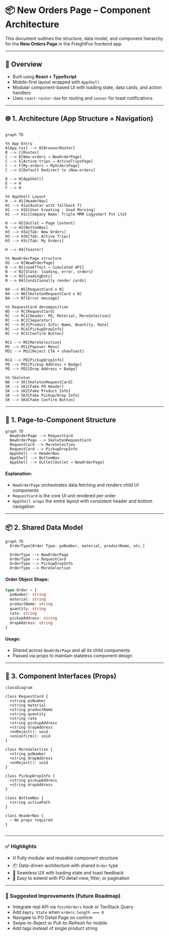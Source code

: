 # 📦 New Orders Page – Component Architecture

This document outlines the structure, data model, and component hierarchy for the **New Orders Page** in the FreightFox frontend app.

---

## 🔧 Overview

- Built using **React + TypeScript**
- Mobile-first layout wrapped with `AppShell`
- Modular component-based UI with loading state, data cards, and action handlers
- Uses `react-router-dom` for routing and `sonner` for toast notifications

---

## 🌐 1. Architecture (App Structure + Navigation)

```mermaid

graph TD

%% App Entry
A[App.tsx] --> B[BrowserRouter]
B --> C[Routes]
C --> D[New-orders → NewOrderPage]
C --> E[Active-trips → ActiveTripsPage]
C --> F[My-orders → MyOrdersPage]
C --> G[Default Redirect to /New-orders]

D --> H[AppShell]
E --> H
F --> H

%% AppShell Layout
H --> H1[HeaderNav]
H1 --> H1a[Avatar with fallback T]
H1 --> H1b[User Greeting : Good Morning]
H1 --> H1c[Company Name: Triple MMM Logysmart Pvt Ltd]

H --> H2[Outlet → Page Content]
H --> H3[BottomNav]
H3 --> H3a[Tab: New Orders]
H3 --> H3b[Tab: Active Trips]
H3 --> H3c[Tab: My Orders]

H --> H4[Toaster]

%% NewOrderPage structure
H2 --> N[NewOrderPage]
N --> N1[useEffect → Simulated API]
N --> N2[State: loading, error, orders]
N --> N3[LoadingDots]
N --> N4[Conditionally render cards]

N4 --> N5[RequestCard x N]
N4 --> N6[SkeletonRequestCard x N]
N4 --> N7[Error message]

%% RequestCard decomposition
N5 --> RC[RequestCard]
RC --> RC1[Header: PO, Material, MoreSelection]
RC --> RC2[Separator]
RC --> RC3[Product Info: Name, Quantity, Rate]
RC --> RC4[PickupDropInfo]
RC --> RC5[Confirm Button]

RC1 --> MS[MoreSelection]
MS --> MS1[Popover Menu]
MS1 --> MS2[Reject CTA + showToast]

RC4 --> PD[PickupDropInfo]
PD --> PD1[Pickup Address + Badge]
PD --> PD2[Drop Address + Badge]

%% Skeleton
N6 --> SK[SkeletonRequestCard]
SK --> SK1[Fake PO Header]
SK --> SK2[Fake Product Info]
SK --> SK3[Fake Pickup/Drop Info]
SK --> SK4[Fake Confirm Button]

```

---

## 🧭 1. Page-to-Component Structure

```mermaid
graph TD
  NewOrderPage --> RequestCard
  NewOrderPage --> SkeletonRequestCard
  RequestCard --> MoreSelection
  RequestCard --> PickupDropInfo
  AppShell --> HeaderNav
  AppShell --> BottomNav
  AppShell --> Outlet[Outlet → NewOrderPage]
```

#### Explanation:

- `NewOrderPage` orchestrates data fetching and renders child UI components
- `RequestCard` is the core UI unit rendered per order
- `AppShell wraps` the entire layout with consistent header and bottom navigation

---

## 📦 2. Shared Data Model

```mermaid
graph TD
  OrderType[Order Type: poNumber, material, productName, etc.]

  OrderType --> NewOrderPage
  OrderType --> RequestCard
  OrderType --> PickupDropInfo
  OrderType --> MoreSelection
```

#### Order Object Shape:

```ts
type Order = {
  poNumber: string
  material: string
  productName: string
  quantity: string
  rate: string
  pickupAddress: string
  dropAddress: string
}
```
#### Usage:
- Shared across `NewOrderPage` and all its child components
- Passed via props to maintain stateless component design

---

## 🔌 3. Component Interfaces (Props)

```mermaid
classDiagram

class RequestCard {
  +string poNumber
  +string material
  +string productName
  +string quantity
  +string rate
  +string pickupAddress
  +string dropAddress
  +onReject(): void
  +onConfirm(): void
}

class MoreSelection {
  +string poNumber
  +string dropAddress
  +onReject(): void
}

class PickupDropInfo {
  +string pickupAddress
  +string dropAddress
}

class BottomNav {
  +string activePath
}

class HeaderNav {
  ~ No props required
}


```
---

### ✅ Highlights
- ⛓️ Fully modular and reusable component structure
- 📦 Data-driven architecture with shared `Order` type
- 🔄 Seamless UX with loading state and toast feedback
- 🧼 Easy to extend with PO detail view, filter, or pagination

---

### 🚀 Suggested Improvements (Future Roadmap)
 - Integrate real API via `fetchOrders` hook or TanStack Query
 - Add `Empty State` when `orders.length === 0`
 - Navigate to PO Detail Page on confirm
 - Swipe-to-Reject or Pull-to-Refresh for mobile
 - Add tags instead of single product string


